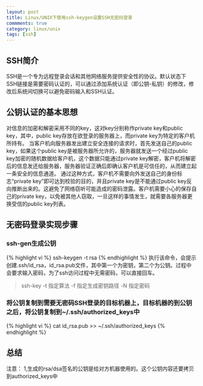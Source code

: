 ```yaml
---
layout: post
title: Linux/UNIX下使用ssh-keygen设置SSH无密码登录
commments: true
category: linux/unix
tags: [ssh]
---
```


## SSH简介
SSH是一个专为远程登录会话和其他网络服务提供安全性的协议。默认状态下SSH链接是需要密码认证的，可以通过添加系统认证（即公钥-私钥）的修改，修改后系统间切换可以避免密码输入和SSH认证。

## 公钥认证的基本思想
对信息的加密和解密采用不同的key，这对key分别称作private key和public key，其中，public key存放在欲登录的服务器上，而private key为特定的客户机所持有。
当客户机向服务器发出建立安全连接的请求时，首先发送自己的public key，如果这个public key是被服务器所允许的，服务器就发送一个经过public key加密的随机数据给客户机，这个数据只能通过private key解密，客户机将解密后的信息发还给服务器，服务器验证正确后即确认客户机是可信任的，从而建立起一条安全的信息通道。
通过这种方式，客户机不需要向外发送自己的身份标志“private key”即可达到校验的目的，并且private key是不能通过public key反向推断出来的。这避免了网络窃听可能造成的密码泄露。客户机需要小心的保存自己的private key，以免被其他人窃取，一旦这样的事情发生，就需要各服务器更换受信的public key列表。

## 无密码登录实现步骤

### ssh-gen生成公钥
{% highlight vi %}
ssh-keygen -t rsa
{% endhighlight %}
执行该命令，会提示创建.ssh/id_rsa，id_rsa.pub文件，其中第一个为密钥，第二个为公钥。过程中会要求输入密码，为了ssh访问过程中无需密码，可以直接回车。
>	ssh-key -t 指定算法 -f 指定生成密钥路径 -N 指定密码

### 将公钥复制到需要无密码SSH登录的目标机器上，目标机器的到公钥之后，将公钥复制到~/.ssh/authorized_keys中
{% highlight vi %}
cat id_rsa.pub >> ~/.ssh/authorized_keys
{% endhighlight %}

## 总结

注意：
1,生成的rsa/dsa签名的公钥是给对方机器使用的。这个公钥内容还要拷贝到authorized_keys中



